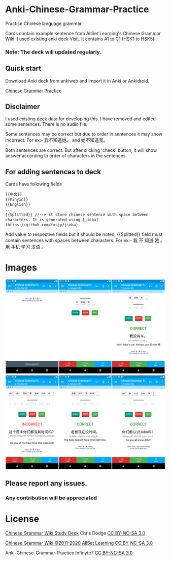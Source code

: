 # Anki-Chinese-Grammar-Practice
Practice Chinese language grammar.

Cards contain example sentence from AllSet Learning's Chinese Grammar Wiki. I used existing anki deck [Visit](https://ankiweb.net/shared/info/782551504). It contains A1 to C1 (HSK1 to HSK5).

### Note: The deck will updated regularly.

## Quick start
Download Anki deck from ankiweb and import it in Anki or Ankidroid.

[Chinese Grammar Practice](https://ankiweb.net/shared/info/86203928)

## Disclaimer
I used existing [deck](https://ankiweb.net/shared/info/782551504) data for developing this. I have removed and edited some sentences.
There is no audio file.

Some sentences may be correct but due to order in sentences it may show incorrect.
For ex:-
我不知道她。
and
她不知道我。

Both sentences are correct. But after clicking 'check' button, it will show answer according to order of characters in the sentences.

## For adding sentences to deck
Cards have following fields
```
{{中文}}
{{Pinyin}}
{{English}}
...
{{Splitted}} //--> it store chinese sentence with space between characters. It is generated using [jieba] (https://github.com/fxsjy/jieba).
```
Add value to respective fields but it should be noted, {{Splitted}} field must contain sentences with spaces between characters.
For ex:-
我 不 知道 她 。
用 手机 学习 汉语 。

# Images
![Image 1](https://raw.githubusercontent.com/infinyte7/Anki-Chinese-Grammar-Practice/master/Decks%20File/image1.png)
![Image 2](https://raw.githubusercontent.com/infinyte7/Anki-Chinese-Grammar-Practice/master/Decks%20File/image2.png)

## Please report any issues.
### Any contribution will be appreciated

# License
[Chinese Grammar Wiki Study Deck](https://ankiweb.net/shared/info/782551504)
Chris Dodge
[CC BY-NC-SA 3.0](https://creativecommons.org/licenses/by-nc-sa/3.0/)

[Chinese Grammar Wiki ©2011-2020 AllSet Learning](https://resources.allsetlearning.com/chinese/grammar/Chinese%20Grammar%20Wiki:Copyrights)
[CC BY-NC-SA 3.0](https://creativecommons.org/licenses/by-nc-sa/3.0/)

Anki-Chinese-Grammar-Practice
Infinyte7
[CC BY-NC-SA 3.0](https://creativecommons.org/licenses/by-nc-sa/3.0/)
